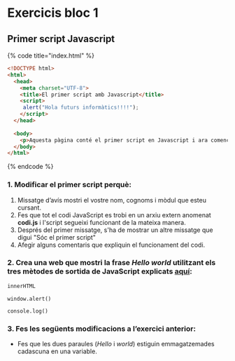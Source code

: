 # Exercicis bloc 1

## **Primer script Javascript**

{% code title="index.html" %}
```html
<!DOCTYPE html>
<html>
  <head>
    <meta charset="UTF-8">
    <title>El primer script amb Javascript</title>
    <script>
     alert("Hola futurs informàtics!!!!");
    </script>
  </head>
  
  <body>
    <p>Aquesta pàgina conté el primer script en Javascript i ara començarem a complicar les coses…</p>
  </body>
</html>
```
{% endcode %}

### 1. Modificar el primer script perquè:

1. Missatge d’avís mostri el vostre nom, cognoms i mòdul que esteu cursant.
2. Fes que tot el codi JavaScript es trobi en un arxiu extern anomenat **codi.js** i l'script segueixi funcionant de la mateixa manera.
3. Després del primer missatge, s'ha de mostrar un altre missatge que digui "Sóc el primer script"
4. Afegir alguns comentaris que expliquin el funcionament del codi.

###  2. Crea una web que mostri la frase _Hello world_ utilitzant els tres mètodes de sortida de JavaScript explicats [aquí](https://www.w3schools.com/js/js_output.asp):

```javascript
innerHTML
```

```text
window.alert()
```

```text
console.log()
```

### 3. Fes les següents modificacions a l’exercici anterior:

* Fes que les dues paraules \(_Hello_ i _world_\) estiguin emmagatzemades cadascuna en una variable.

